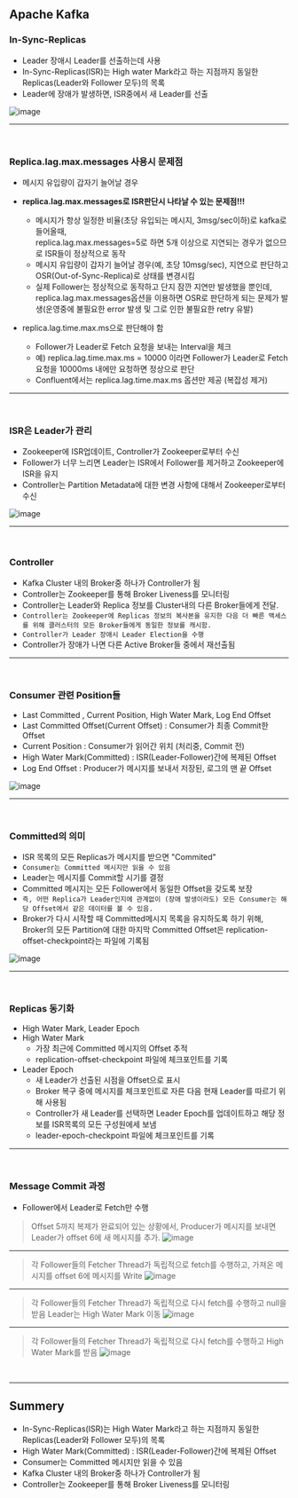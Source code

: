 
## Apache Kafka
### In-Sync-Replicas
* Leader 장애시 Leader를 선출하는데 사용
* In-Sync-Replicas(ISR)는 High water Mark라고 하는 지점까지 동일한 Replicas(Leader와 Follower 모두)의 목록
* Leader에 장애가 발생하면, ISR중에서 새 Leader를 선출

![image](https://user-images.githubusercontent.com/60100532/198411574-46dc1b5d-2587-4221-9fcd-1bb5422cd31b.png)
___

<br />  

### Replica.lag.max.messages 사용시 문제점
* 메시지 유입량이 갑자기 늘어날 경우
* **replica.lag.max.messages로 ISR판단시 나타날 수 있는 문제점!!!**
  * 메시지가 항상 일정한 비율(초당 유입되는 메시지, 3msg/sec이하)로 kafka로 들어올때,  
    replica.lag.max.messages=5로 하면 5개 이상으로 지연되는 경우가 없으므로 ISR들이 정상적으로 동작
  * 메시지 유입량이 갑자기 늘어날 경우(예, 초당 10msg/sec), 지연으로 판단하고 OSR(Out-of-Sync-Replica)로 상태를 변경시킴
  * 실제 Follower는 정상적으로 동작하고 단지 잠깐 지연만 발생했을 뿐인데,  
    replica.lag.max.messages옵션을 이용하면 OSR로 판단하게 되는 문제가 발생(운영중에 불필요한 error 발생 및 그로 인한 불필요한 retry 유발)
  
* replica.lag.time.max.ms으로 판단해야 함
  * Follower가 Leader로 Fetch 요청을 보내는 Interval을 체크
  * 예) replica.lag.time.max.ms = 10000 이라면 Follower가 Leader로 Fetch 요청을 10000ms 내에만 요청하면 정상으로 판단
  * Confluent에서는 replica.lag.time.max.ms 옵션만 제공 (복잡성 제거)


___

<br />  

### ISR은 Leader가 관리
* Zookeeper에 ISR업데이트, Controller가 Zookeeper로부터 수신
* Follower가 너무 느리면 Leader는 ISR에서 Follower를 제거하고 Zookeeper에 ISR을 유지
* Controller는 Partition Metadata에 대한 변경 사항에 대해서 Zookeeper로부터 수신

![image](https://user-images.githubusercontent.com/60100532/198412467-3007d2f9-2077-4db9-bd6f-4bd5649d8482.png)


___

<br />  

### Controller
* Kafka Cluster 내의 Broker중 하나가 Controller가 됨
* Controller는 Zookeeper를 통해 Broker Liveness를 모니터링
* Controller는 Leader와 Replica 정보를 Cluster내의 다른 Broker들에게 전달.
* `Controller는 Zookeeper에 Replicas 정보의 복사본을 유지한 다음 더 빠른 액세스를 위해 클러스터의 모든 Broker들에게 동일한 정보를 캐시함.`
* `Controller가 Leader 장애시 Leader Election을 수행`
* Controller가 장애가 나면 다른 Active Broker들 중에서 재선출됨

___

<br />  

  
### Consumer 관련 Position들
* Last Committed , Current Position, High Water Mark, Log End Offset
* Last Committed Offset(Current Offset) : Consumer가 최종 Commit한 Offset
* Current Position : Consumer가 읽어간 위치 (처리중, Commit 전)
* High Water Mark(Committed) : ISR(Leader-Follower)간에 복제된 Offset
* Log End Offset : Producer가 메시지를 보내서 저장된, 로그의 맨 끝 Offset

![image](https://user-images.githubusercontent.com/60100532/198413476-b4b17e85-087d-400e-9ad0-f534eba65ede.png)

___

<br />  


### Committed의 의미
* ISR 목록의 모든 Replicas가 메시지를 받으면 "Commited"
* `Consumer는 Committed 메시지만 읽을 수 있음`
* Leader는 메시지를 Commit할 시기를 결정
* Committed 메시지는 모든 Follower에서 동일한 Offset을 갖도록 보장
* `즉, 어떤 Replica가 Leader인지에 관계없이 (장애 발생이라도) 모든 Consumer는 해당 Offset에서 같은 데이터를 볼 수 있음.`
* Broker가 다시 시작할 때 Committed메시지 목록을 유지하도록 하기 위해, Broker의 모든 Partition에 대한 마지막 Committed Offset은 replication-offset-checkpoint라는 파일에 기록됨

![image](https://user-images.githubusercontent.com/60100532/198442153-c4d250bf-84b2-4e33-a44f-d21115c1b0b1.png)

___

<br />  


### Replicas 동기화
* High Water Mark, Leader Epoch
* High Water Mark
  * 가장 최근에 Committed 메시지의 Offset 추적
  * replication-offset-checkpoint 파일에 체크포인트를 기록
* Leader Epoch
  * 새 Leader가 선출된 시점을 Offset으로 표시
  * Broker 복구 중에 메시지를 체크포인트로 자른 다음 현재 Leader를 따르기 위해 사용됨
  * Controller가 새 Leader를 선택하면 Leader Epoch를 업데이트하고 해당 정보를 ISR목록의 모든 구성원에세 보냄
  * leader-epoch-checkpoint 파일에 체크포인트를 기록

___

<br />  


### Message Commit 과정
* Follower에서 Leader로 Fetch만 수행

> Offset 5까지 복제가 완료되어 있는 상황에서, Producer가 메시지를 보내면 Leader가 offset 6에 새 메시지를 추가.
![image](https://user-images.githubusercontent.com/60100532/198497970-b3a3bd87-2384-4a4a-841d-882cfd8f962c.png)
>
___
> 각 Follower들의 Fetcher Thread가 독립적으로 fetch를 수행하고, 가져온 메시지를 offset 6에 메시지를 Write
![image](https://user-images.githubusercontent.com/60100532/198498220-f5f7a51b-ff61-4c93-b827-d2a7ffc2c54f.png)

___
> 각 Follower들의 Fetcher Thread가 독립적으로 다시 fetch를 수행하고 null을 받음 Leader는 High Water Mark 이동
![image](https://user-images.githubusercontent.com/60100532/198498502-efeae28e-0ddb-4379-b104-44c6875c31dc.png)

___
> 각 Follower들의 Fetcher Thread가 독립적으로 다시 fetch를 수행하고 High Water Mark를 받음
![image](https://user-images.githubusercontent.com/60100532/198498582-26c0455b-c9d3-4145-acc8-93d1bd96d08c.png)
>

<br />    

___
## Summery
* In-Sync-Replicas(ISR)는 High Water Mark라고 하는 지점까지 동일한 Replicas(Leader와 Follower 모두)의 목록
* High Water Mark(Committed) : ISR(Leader-Follower)간에 복제된 Offset
* Consumer는 Committed 메시지만 읽을 수 있음
* Kafka Cluster 내의 Broker중 하나가 Controller가 됨
* Controller는 Zookeeper를 통해 Broker Liveness를 모니터링